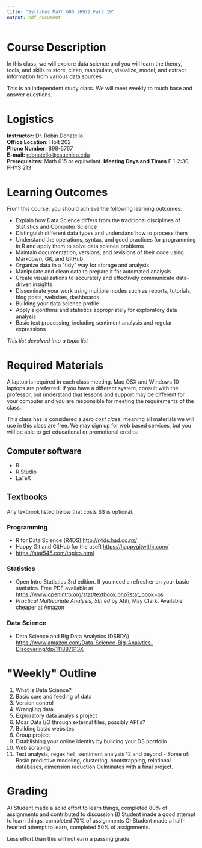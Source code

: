 ```yaml
---
title: "Syllabus Math 685 (697) Fall 19"
output: pdf_document
---
```


# Course Description

In this class, we will explore data science and you will learn the theory, tools, and skills
to store, clean, manipulate, visualize, model, and extract information from various data sources

This is an independent study class. We will meet weekly to touch base and answer questions. 

# Logistics
**Instructor:** Dr. Robin Donatello  
**Office Location:** Holt 202  
**Phone Number:** 898-5767  
**E-mail:** rdonatello@csuchico.edu  
**Prerequisites:** Math 615 or equivelant. 
**Meeting Days and Times** F 1-2:30, PHYS 213


# Learning Outcomes

From this course, you should achieve the following learning outcomes:

* Explain how Data Science differs from the traditional disciplines of Statistics and Computer Science
* Distinguish different data types and understand how to process them
* Understand the operations, syntax, and good practices for programming in R and apply them to solve data science problems
* Maintain documentation, versions, and revisions of their code using Markdown, Git, and GitHub
* Organize data in a "tidy" way for storage and analysis
* Manipulate and clean data to prepare it for automated analysis
* Create visualizations to accurately and effectively communicate data-driven insights
* Disseminate your work using multiple modes such as reports, tutorials, blog posts, websites, dashboards
* Building your data science profile
* Apply algorithms and statistics appropriately for exploratory data analysis
* Basic text processing, including sentiment analysis and regular expressions

_This list devolved into a topic list_

# Required Materials

A laptop is required in each class meeting. Mac OSX and Windows 10 laptops are preferred. 
If you have a different system, consult with the professor, but understand that lessons
and support may be different for your computer and you are responsible for meeting the requirements
of the class. 

This class has is considered a *zero cost class*, meaning all materials we will use in this
class are free. We may sign up for web based services, but you will be able to get educational
or promotional credits. 


## Computer software

* R
* R Studio
* LaTeX


## Textbooks
Any textbook listed below that costs \$$ is optional.

### Programming

* R for Data Science (R4DS) http://r4ds.had.co.nz/
* Happy Git and GitHub for the useR https://happygitwithr.com/
* https://stat545.com/topics.html

### Statistics

* Open Intro Statistics 3rd edition. If you need a refresher on your basic statistics. Free PDF available at https://www.openintro.org/stat/textbook.php?stat_book=os
* _Practical Multivariate Analysis, 5th ed_ by Afifi, May Clark. Available cheaper at [Amazon](https://www.amazon.com/Practical-Multivariate-Analysis-Chapman-Statistical/dp/1439816808) 

### Data Science

* Data Science and Big Data Analytics (DSBDA) https://www.amazon.com/Data-Science-Big-Analytics-Discovering/dp/111887613X


# "Weekly" Outline

1. What is Data Science? 
2. Basic care and feeding of data
3. Version control
4. Wrangling data
5. Exploratory data analysis project
6. Moar Data I/O through external files, possibly API's? 
7. Building basic websites 
8. Group project 
9. Establishing your online identity by building your DS portfolio
10. Web scraping
11. Text analysis, regex hell, sentiment analysis
12 and beyond - Some of: Basic predictive modeling, clustering, bootstrapping, relational databases, dimension reduction
Culminates with a final project. 



# Grading

A) Student made a solid effort to learn things, completed 80% of assignments and contributed to discussion
B) Student made a good attempt to learn things, completed 70% of assignments
C) Student made a half-hearted attempt to learn, completed 50% of assignments. 

Less effort than this will not earn a passing grade. 

